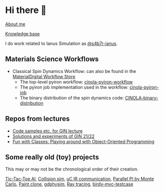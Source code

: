 # Hi there 👋

[About me](http://s4b7r.github.io/?ref=githubprofile)

[Knowledge base](https://github.com/s4b7r/foam-kb)

I do work related to Ianus Simulation as [@s4b7r-ianus](https://github.com/s4b7r-ianus).

## Materials Science Workflows

- Classical Spin Dynamics Workflow: can also be found in the [MaterialDigital Workflow Store](https://workflows.material-digital.de/workflow/76)
  - The top-level pyiron workflow: [cinola-pyiron-workflow](https://github.com/s4b7r/cinola-pyiron-workflow)
  - The pyiron job implementation used in the workflow: [cinola-pyiron-job](https://github.com/s4b7r/cinola-pyiron-job)
  - The binary distribution of the spin dynamics code: [CINOLA-binary-distribution](https://github.com/s4b7r/CINOLA-binary-distribution)

## Repos from lectures

- [Code samples etc. for GIN lecture](https://github.com/s4b7r/gin-public)
- [Solutions and experiments of GIN 21/22](https://github.com/s4b7r/gin2122-exercises)
- [Fun with Classes: Playing around with Object-Oriented Programming](https://github.com/s4b7r/oop-introproject)

## Some really old (toy) projects

This may or may not be the chronological order of their creation.

[Tic-Tac-Toe AI](https://github.com/s4b7r/legacy-tictactoe-ki), [Collision sim](https://github.com/s4b7r/legacy-ball-collision), [uC IR communication](https://github.com/s4b7r/AT-IR-comm), [Parallel PI by Monte Carlo](https://github.com/s4b7r/PI_MonteCarlo), [Paint clone](https://github.com/s4b7r/Slaint), [gdphysim](https://github.com/s4b7r/gdphysim), [Ray tracing](https://github.com/s4b7r/gdray), [birdy-mvc-testcase](https://github.com/s4b7r/birdy-mvc-testcase)



<!--
**s4b7r/s4b7r** is a ✨ _special_ ✨ repository because its `README.md` (this file) appears on your GitHub profile.

Here are some ideas to get you started:

- 🔭 I’m currently working on ...
- 🌱 I’m currently learning ...
- 👯 I’m looking to collaborate on ...
- 🤔 I’m looking for help with ...
- 💬 Ask me about ...
- 📫 How to reach me: ...
- 😄 Pronouns: ...
- ⚡ Fun fact: ...
-->
